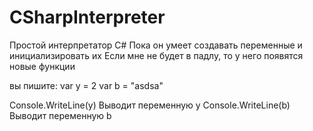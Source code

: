 # CSharpInterpreter
Простой интерпретатор C#
Пока он умеет создавать переменные и инициализировать их
Если мне не будет в падлу, то у него появятся новые функции

вы пишите:
var y = 2
var b = "asdsa"

Console.WriteLine(y) Выводит переменную y
Console.WriteLine(b) Выводит переменную b
